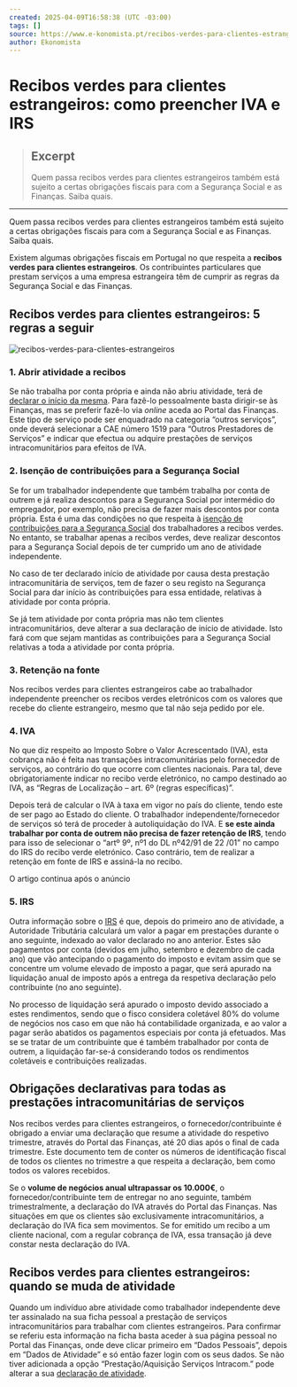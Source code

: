 ```yaml
---
created: 2025-04-09T16:58:38 (UTC -03:00)
tags: []
source: https://www.e-konomista.pt/recibos-verdes-para-clientes-estrangeiros/
author: Ekonomista
---
```


# Recibos verdes para clientes estrangeiros: como preencher IVA e IRS

> ## Excerpt
> Quem passa recibos verdes para clientes estrangeiros também está sujeito a certas obrigações fiscais para com a Segurança Social e as Finanças. Saiba quais.

---
Quem passa recibos verdes para clientes estrangeiros também está sujeito a certas obrigações fiscais para com a Segurança Social e as Finanças. Saiba quais.

Existem algumas obrigações fiscais em Portugal no que respeita a **recibos verdes para clientes estrangeiros**. Os contribuintes particulares que prestam serviços a uma empresa estrangeira têm de cumprir as regras da Segurança Social e das Finanças.

## Recibos verdes para clientes estrangeiros: 5 regras a seguir

![recibos-verdes-para-clientes-estrangeiros](https://assets.e-konomista.pt/uploads/2019/07/765_360_recibos-verdes-para-clientes-estrangeiros_1524818558.jpg)

### 1\. Abrir atividade a recibos

Se não trabalha por conta própria e ainda não abriu atividade, terá de [declarar o início da mesma](https://www.e-konomista.pt/como-abrir-atividade-nas-financas/ "inicio de atividade"). Para fazê-lo pessoalmente basta dirigir-se às Finanças, mas se preferir fazê-lo via _online_ aceda ao Portal das Finanças. Este tipo de serviço pode ser enquadrado na categoria “outros serviços”, onde deverá selecionar a CAE número 1519 para “Outros Prestadores de Serviços” e indicar que efectua ou adquire prestações de serviços intracomunitários para efeitos de IVA.

### 2\. Isenção de contribuições para a Segurança Social

Se for um trabalhador independente que também trabalha por conta de outrem e já realiza descontos para a Segurança Social por intermédio do empregador, por exemplo, não precisa de fazer mais descontos por conta própria. Esta é uma das condições no que respeita à [isenção de contribuições para a Segurança Social](https://www.e-konomista.pt/recibos-verdes-isencao-de-contribuicoes-para-a-seguranca-social/ "isenção de contribuições para a Segurança Social") dos trabalhadores a recibos verdes. No entanto, se trabalhar apenas a recibos verdes, deve realizar descontos para a Segurança Social depois de ter cumprido um ano de atividade independente.

No caso de ter declarado início de atividade por causa desta prestação intracomunitária de serviços, tem de fazer o seu registo na Segurança Social para dar início às contribuições para essa entidade, relativas à atividade por conta própria.

Se já tem atividade por conta própria mas não tem clientes intracomunitários, deve alterar a sua declaração de início de atividade. Isto fará com que sejam mantidas as contribuições para a Segurança Social relativas a toda a atividade por conta própria.

### 3\. Retenção na fonte

Nos recibos verdes para clientes estrangeiros cabe ao trabalhador independente preencher os recibos verdes eletrónicos com os valores que recebe do cliente estrangeiro, mesmo que tal não seja pedido por ele.

### 4\. IVA

No que diz respeito ao Imposto Sobre o Valor Acrescentado (IVA), esta cobrança não é feita nas transações intracomunitárias pelo fornecedor de serviços, ao contrário do que ocorre com clientes nacionais. Para tal, deve obrigatoriamente indicar no recibo verde eletrónico, no campo destinado ao IVA, as “Regras de Localização – art. 6º (regras específicas)”.

Depois terá de calcular o IVA à taxa em vigor no país do cliente, tendo este de ser pago ao Estado do cliente. O trabalhador independente/fornecedor de serviços só terá de proceder à autoliquidação do IVA. E **se este ainda trabalhar por conta de outrem não precisa de fazer retenção de IRS**, tendo para isso de selecionar o “artº 9º, nº1 do DL nº42/91 de 22 /01” no campo do IRS do recibo verde eletrónico. Caso contrário, tem de realizar a retenção em fonte de IRS e assiná-la no recibo.

O artigo continua após o anúncio

### 5\. IRS

Outra informação sobre o [IRS](https://www.e-konomista.pt/entrega-do-irs/ "Entrega do IRS em 2018: o que precisa de saber") é que, depois do primeiro ano de atividade, a Autoridade Tributária calculará um valor a pagar em prestações durante o ano seguinte, indexado ao valor declarado no ano anterior. Estes são pagamentos por conta (devidos em julho, setembro e dezembro de cada ano) que vão antecipando o pagamento do imposto e evitam assim que se concentre um volume elevado de imposto a pagar, que será apurado na liquidação anual de imposto após a entrega da respetiva declaração pelo contribuinte (no ano seguinte).

No processo de liquidação será apurado o imposto devido associado a estes rendimentos, sendo que o fisco considera coletável 80% do volume de negócios nos caso em que não há contabilidade organizada, e ao valor a pagar serão abatidos os pagamentos especiais por conta já efetuados. Mas se se tratar de um contribuinte que é também trabalhador por conta de outrem, a liquidação far-se-á considerando todos os rendimentos coletáveis e contribuições realizadas.

## Obrigações declarativas para todas as prestações intracomunitárias de serviços

Nos recibos verdes para clientes estrangeiros, o fornecedor/contribuinte é obrigado a enviar uma declaração que resume a atividade do respetivo trimestre, através do Portal das Finanças, até 20 dias após o final de cada trimestre. Este documento tem de conter os números de identificação fiscal de todos os clientes no trimestre a que respeita a declaração, bem como todos os valores recebidos.

Se o **volume de negócios anual ultrapassar os 10.000€**, o fornecedor/contribuinte tem de entregar no ano seguinte, também trimestralmente, a declaração do IVA através do Portal das Finanças. Nas situações em que os clientes são exclusivamente intracomunitários, a declaração do IVA fica sem movimentos. Se for emitido um recibo a um cliente nacional, com a regular cobrança de IVA, essa transação já deve constar nesta declaração do IVA.

## Recibos verdes para clientes estrangeiros: quando se muda de atividade

Quando um indivíduo abre atividade como trabalhador independente deve ter assinalado na sua ficha pessoal a prestação de serviços intracomunitários para trabalhar com clientes estrangeiros. Para confirmar se referiu esta informação na ficha basta aceder à sua página pessoal no Portal das Finanças, onde deve clicar primeiro em “Dados Pessoais”, depois em “Dados de Atividade” e só então fazer login com os seus dados. Se não tiver adicionada a opção “Prestação/Aquisição Serviços Intracom.” pode alterar a sua [declaração de atividade](https://www.portaldasfinancas.gov.pt/pt/menu.action?pai=164).
